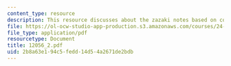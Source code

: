 ```yaml
---
content_type: resource
description: This resource discusses about the zazaki notes based on conor quinn.
file: https://ol-ocw-studio-app-production.s3.amazonaws.com/courses/24-942-grammar-of-a-less-familiar-language-spring-2003/2b8a63e194c5fedd14d54a2671de2bdb_12056_2.pdf
file_type: application/pdf
resourcetype: Document
title: 12056_2.pdf
uid: 2b8a63e1-94c5-fedd-14d5-4a2671de2bdb
---
```

